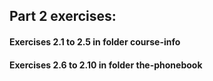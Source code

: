 ## Part 2 exercises:

#### Exercises 2.1 to 2.5 in folder course-info

#### Exercises 2.6 to 2.10 in folder the-phonebook
